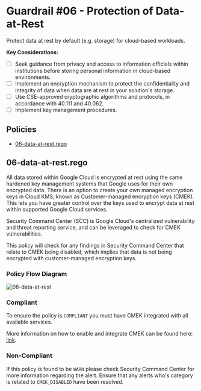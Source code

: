 # Guardrail #06 -  Protection of Data-at-Rest

Protect data at rest by default (e.g. storage) for cloud-based workloads.

**Key Considerations:**

- [ ] Seek guidance from privacy and access to information officials within institutions before storing personal information in cloud-based environments.
- [ ] Implement an encryption mechanism to protect the confidentiality and integrity of data when data are at rest in your solution's storage.
- [ ] Use CSE-approved cryptographic algorithms and protocols, in accordance with 40.111 and 40.062.
- [ ] Implement key management procedures.

## Policies

- [06-data-at-rest.rego](./06-data-at-rest.rego)

## 06-data-at-rest.rego

All data stored within Google Cloud is encrypted at rest using the same hardened key management systems that Google uses for their own encrypted data. There is an option to create your own managed encryption keys in Cloud KMS, known as Customer-managed encryption keys (CMEK). This lets you have greater control over the keys used to encrypt data at rest within supported Google Cloud services.

Security Command Center (SCC) is Google Cloud's centralized vulnerability and threat reporting service, and can be leveraged to check for CMEK vulnerabilities.

This policy will check for any findings in Security Command Center that relate to CMEK being disabled, which implies that data is not being encrypted with customer-managed encryption keys.

### Policy Flow Diagram

![06-data-at-rest](../policy_diagrams/06-data-at-rest.png "06-data-at-rest")

### Compliant

To ensure the policy is `COMPLIANT` you must have CMEK integrated with all available services.

More information on how to enable and integrate CMEK can be found here: [link](https://cloud.google.com/kms/docs/use-keys-google-cloud#cmek_compliant).

### Non-Compliant

If this policy is found to be `WARN` please check Security Command Center for more information regarding the alert. Ensure that any alerts who's category is related to `CMEK_DISABLED` have been resolved.
